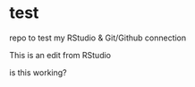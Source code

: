 # test

repo to test my RStudio &amp; Git/Github connection

This is an edit from RStudio

is this working?
